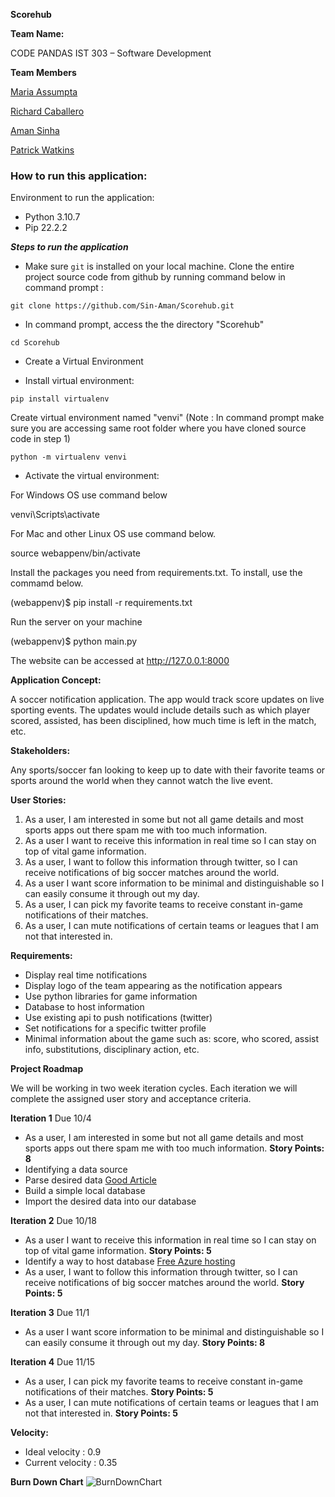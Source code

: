 **Scorehub**

**Team Name:**

CODE PANDAS
IST 303 – Software Development

**Team Members**

[Maria Assumpta](https://cgu.instructure.com/groups/6458/users/19802)

[Richard Caballero](https://cgu.instructure.com/groups/6458/users/17970)

[Aman Sinha](https://cgu.instructure.com/groups/6458/users/18675)

[Patrick Watkins](https://cgu.instructure.com/groups/6458/users/19938)

### How to run this application:

Environment to run the application:
* Python 3.10.7
* Pip 22.2.2

***Steps to run the application***

* Make sure `git` is installed on your local machine. Clone the entire project source code from github by running command below in command prompt : 

`git clone https://github.com/Sin-Aman/Scorehub.git`

* In command prompt, access the the directory "Scorehub"

`cd Scorehub`

* Create a Virtual Environment

* Install virtual environment:

`pip install virtualenv`

Create virtual environment named "venvi" (Note : In command prompt make sure you are accessing same root folder where you have cloned source code in step 1)

`python -m virtualenv venvi`

* Activate the virtual environment:

For Windows OS use command below

venvi\Scripts\activate

For Mac and other Linux OS use command below.

source webappenv/bin/activate

Install the packages you need from requirements.txt. To install, use the commamd below.

(webappenv)$ pip install -r requirements.txt

Run the server on your machine

(webappenv)$ python main.py

The website can be accessed at http://127.0.0.1:8000

**Application Concept:**

A soccer notification application. The app would track score updates on live sporting events. The updates would include details such as which player scored, assisted, has been disciplined, how much time is left in the match, etc.

**Stakeholders:**

Any sports/soccer fan looking to keep up to date with their favorite teams or sports around the world when they cannot watch the live event.

**User Stories:**

1. As a user, I am interested in some but not all game details and most sports apps out there spam me with too much information. 
2. As a user I want to receive this information in real time so I can stay on top of vital game information. 
3. As a user, I want to follow this information through twitter, so I can receive notifications of big soccer matches around the world.
4. As a user I want score information to be minimal and distinguishable so I can easily consume it through out my day. 
5. As a user, I can pick my favorite teams to receive constant in-game notifications of their matches.
6. As a user, I can mute notifications of certain teams or leagues that I am not that interested in.

**Requirements:**

* Display real time notifications
* Display logo of the team appearing as the notification appears
* Use python libraries for game information
* Database to host information
* Use existing api to push notifications (twitter)
* Set notifications for a specific twitter profile
* Minimal information about the game such as: score, who scored, assist info, substitutions, disciplinary action, etc.



**Project Roadmap**

We will be working in two week iteration cycles. Each iteration we will complete the assigned user story and acceptance criteria. 

**Iteration 1** Due 10/4

* As a user, I am interested in some but not all game details and most sports apps out there spam me with too much information. **Story Points: 8** 
* Identifying a data source
* Parse desired data [Good Article](https://towardsdatascience.com/web-scraping-advanced-football-statistics-11cace1d863a)
* Build a simple local database 
* Import the desired data into our database 

**Iteration 2** Due 10/18

* As a user I want to receive this information in real time so I can stay on top of vital game information. **Story Points: 5** 
* Identify a way to host database [Free Azure hosting](https://azure.microsoft.com/en-us/free/sql-on-azure/)
* As a user, I want to follow this information through twitter, so I can receive notifications of big soccer matches around the world. **Story Points: 5** 

**Iteration 3** Due 11/1

* As a user I want score information to be minimal and distinguishable so I can easily consume it through out my day. **Story Points: 8** 

**Iteration 4** Due 11/15

* As a user, I can pick my favorite teams to receive constant in-game notifications of their matches. **Story Points: 5** 
* As a user, I can mute notifications of certain teams or leagues that I am not that interested in. **Story Points: 5** 

**Velocity:** 
* Ideal velocity : 0.9
* Current velocity : 0.35

**Burn Down Chart**
![BurnDownChart](https://user-images.githubusercontent.com/108439592/197363025-ae7b7d30-4cf4-4912-ab07-a7115fca19c0.jpg)
